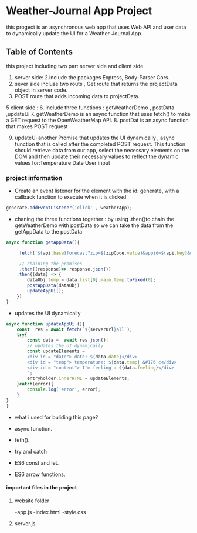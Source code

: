 
# Weather-Journal App Project

this progect is an asynchronous web app that uses Web API and user data to dynamically update the UI for a Weather-Journal App.

## Table of Contents
this project including two part server side and client side 

1. server side: 
2.include the packages Express, Body-Parser Cors.
3. sever side incluse two routs , Get route that returns the projectData object in server code.
4. POST route that adds incoming data to projectData.

5 client side : 
6. include three functions : getWeatherDemo , postData ,updateUi
7. getWeatherDemo is an async function that uses fetch() to make a GET request to the OpenWeatherMap API.
8. postDat is an async function that makes POST request

9. updateUi  another Promise that updates the UI dynamically ,  async function that is called after the completed POST request. This function should retrieve data from our app, select the necessary elements on the DOM and then update their necessary values to reflect the dynamic values for:Temperature
Date
User input



### project information

* Create an event listener for the element with the id: generate, with a callback function to execute when it is clicked

``` javascript 
generate.addEventListener('click' , weatherApp);
```

* chaning the three functions together : by using .then()to chain the getWeatherDemo with postData so we can take the data from the getAppData to the postData 

``` javascript 
async function getAppData(){

     fetch(`${api.base}forecast?zip=${zipCode.value}&appid=${api.key}&units=metric`)

     // chaining the promises
     .then((response)=> response.json())
    .then((data) => {
        dataObj.temp = data.list[0].main.temp.toFixed(0);
        postAppData(dataObj)
        updateAppUi();
    })
}

```


* updates the UI dynamically 
``` javascript
async function updateAppUi (){
    const  res = await fetch(`${serverUrl}all`);
    try{
        const data =  await res.json();
        // updates the UI dynamically
        const updateElements = `
        <div id = "date"> date: ${data.date}</div> 
        <div id = "temp"> temperature: ${data.temp} &#176 c</div>
        <div id = "content"> I'm feeling : ${data.feeling}</div>
        `;
        entryholder.innerHTML = updateElements;
    }catch(error){
        console.log('error', error);
    }
}
}
```


* what i used for buliding this page?

* async function.

* feth().

* try and catch

* ES6 const and let.

* ES6 arrow functions.



####  important files in the  project

1. website folder
    
    -app.js
    -index.html
    -style.css

2. server.js
